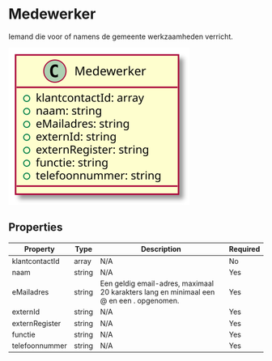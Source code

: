 # Medewerker

Iemand die voor of namens de gemeente werkzaamheden verricht.

![Class Diagram](https://github.com/CommonGateway/CustomerInteractionBundle/blob/main/docs/schema/klant.medewerker.svg)

## Properties

| Property | Type | Description | Required |
|----------|------|-------------|----------|
| klantcontactId | array | N/A | No |
| naam | string | N/A | Yes |
| eMailadres | string | Een geldig email-adres, maximaal 20 karakters lang en minimaal een @ en een . opgenomen. | Yes |
| externId | string | N/A | Yes |
| externRegister | string | N/A | Yes |
| functie | string | N/A | Yes |
| telefoonnummer | string | N/A | Yes |

